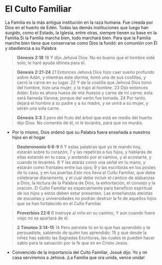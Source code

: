 # El Culto Familiar

La Familia es la más antigua institución en la raza humana. Fue creada por Dios en el huerto de Edén. Todas las demás instituciones que luego han surgido, como el Estado, la Iglesia, entre otras, siempre tienen su base en la Familia.Si la Familia marcha bien, todo marchará bien. Para que la Familia marche bien tiene que conservarse como Dios la fundó: en comunión con Él y obediencia a su Palabra

> **Génesis 2:18**
> 18 Y dijo Jehová Dios: No es bueno que el hombre esté solo; le haré ayuda idónea para él.

> **Génesis 2:21-24**
> 21 Entonces Jehová Dios hizo caer sueño profundo sobre Adán, y mientras éste dormía, tomó una de sus costillas, y cerró la carne en su lugar.
 22 Y de la costilla que Jehová Dios tomó del hombre, hizo una mujer, y la trajo al hombre.
 23 Dijo entonces Adán: Esto es ahora hueso de mis huesos y carne de mi carne; ésta será llamada Varona, porque del varón fue tomada.
 24 Por tanto, dejará el hombre a su padre y a su madre, y se unirá a su mujer, y serán una sola carne.

> **Génesis 3:3**
> 3 pero del fruto del árbol que está en medio del huerto dijo Dios: No comeréis de él, ni le tocaréis, para que no muráis.

- Por lo mismo, Dios ordenó que su Palabra fuera enseñada a nuestros hijos en el hogar 

> **Deuteronomio 6:6-9**
> 6 Y estas palabras que yo te mando hoy, estarán sobre tu corazón;
 7 y las repetirás a tus hijos, y hablarás de ellas estando en tu casa, y andando por el camino, y al acostarte, y cuando te levantes.
 8 Y las atarás como una señal en tu mano, y estarán como frontales entre tus ojos;
 9 y las escribirás en los postes de tu casa, y en tus puertas.Esto nos lleva al Culto Familiar, que debe celebrarse diariamente, y el cual debe incluir el cántico de alabanzas a Dios, la lectura de la Palabra de Dios, la exhortación, el consejo y la oración. El Culto Familiar es especialmente para beneficio espiritual de los hijos y estos deben estar presentes. Las enseñanzas ateístas de escuelas y universidades no podrán destruir la fe de aquellos hijos que se han fortalecido en el Culto Familiar

> **Proverbios 22:6**
> 6 Instruye al niño en su camino, Y aun cuando fuere viejo no se apartará de él.

> **2 Timoteo 3:14-15**
> 14 Pero persiste tú en lo que has aprendido y te persuadiste, sabiendo de quién has aprendido;
 15 y que desde la niñez has sabido las Sagradas Escrituras, las cuales te pueden hacer sabio para la salvación por la fe que es en Cristo Jesús.

- Convencido de la importancia del Culto Familiar, Josué dijo: Yo y mi casa serviremos a Jehová.
¡La Familia que ora unida, vence unida!

